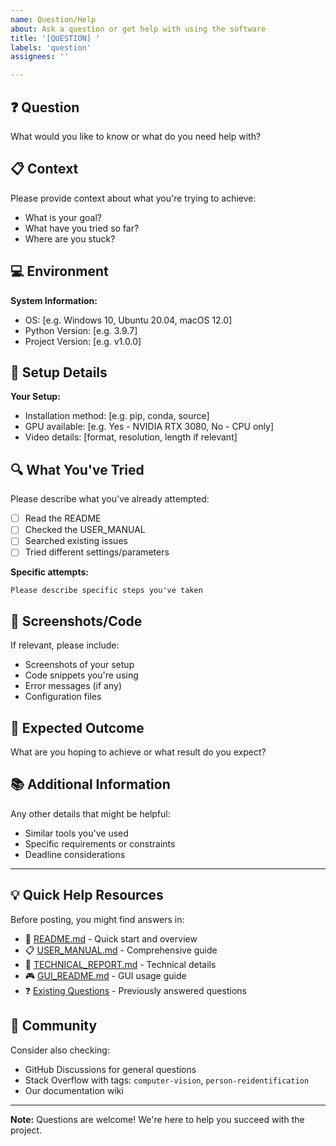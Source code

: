 ```yaml
---
name: Question/Help
about: Ask a question or get help with using the software
title: '[QUESTION] '
labels: 'question'
assignees: ''

---
```


## ❓ Question
What would you like to know or what do you need help with?

## 📋 Context
Please provide context about what you're trying to achieve:
- What is your goal?
- What have you tried so far?
- Where are you stuck?

## 💻 Environment
**System Information:**
- OS: [e.g. Windows 10, Ubuntu 20.04, macOS 12.0]
- Python Version: [e.g. 3.9.7]
- Project Version: [e.g. v1.0.0]

## 📁 Setup Details
**Your Setup:**
- Installation method: [e.g. pip, conda, source]
- GPU available: [e.g. Yes - NVIDIA RTX 3080, No - CPU only]
- Video details: [format, resolution, length if relevant]

## 🔍 What You've Tried
Please describe what you've already attempted:
- [ ] Read the README
- [ ] Checked the USER_MANUAL
- [ ] Searched existing issues
- [ ] Tried different settings/parameters

**Specific attempts:**
```
Please describe specific steps you've taken
```

## 📸 Screenshots/Code
If relevant, please include:
- Screenshots of your setup
- Code snippets you're using
- Error messages (if any)
- Configuration files

## 🎯 Expected Outcome
What are you hoping to achieve or what result do you expect?

## 📚 Additional Information
Any other details that might be helpful:
- Similar tools you've used
- Specific requirements or constraints
- Deadline considerations

---

## 💡 Quick Help Resources

Before posting, you might find answers in:
- 📖 [README.md](../README.md) - Quick start and overview
- 📋 [USER_MANUAL.md](../USER_MANUAL.md) - Comprehensive guide
- 🔧 [TECHNICAL_REPORT.md](../docs/TECHNICAL_REPORT.md) - Technical details
- 🎮 [GUI_README.md](../docs/GUI_README.md) - GUI usage guide
- ❓ [Existing Questions](../../issues?q=label%3Aquestion) - Previously answered questions

## 🤝 Community
Consider also checking:
- GitHub Discussions for general questions
- Stack Overflow with tags: `computer-vision`, `person-reidentification`
- Our documentation wiki

---

**Note:** Questions are welcome! We're here to help you succeed with the project.
